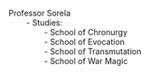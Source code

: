 Professor Sorela  
        - Studies:  
                - School of Chronurgy  
                - School of Evocation  
                - School of Transmutation  
                - School of War Magic